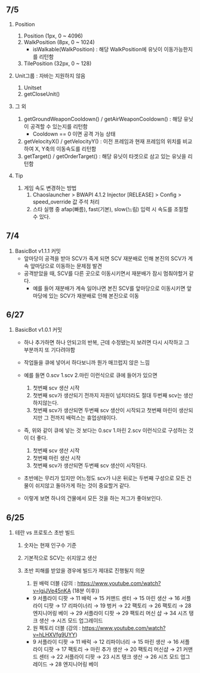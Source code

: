 ## 7/5
1. Position
   1. Position (1px, 0 ~ 4096)
   2. WalkPosition (8px, 0 ~ 1024)
      - isWalkable(WalkPosition) : 해당 WalkPosition에 유닛이 이동가능한지를 리턴함
   3. TilePosition (32px, 0 ~ 128)

2. Unit그룹 : 자바는 지원하지 않음
   1. Unitset
   2. getCloseUnit()

3. 그 외
   1. getGroundWeaponCooldown() / getAirWeaponCooldown() : 해당 유닛이 공격할 수 있는지를 리턴함
      - Cooldown == 0 이면 공격 가능 상태
   2. getVelocityX() / getVelocityY() : 이전 프레임과 현재 프레임의 위치를 비교하여 X, Y축의 이동속도를 리턴함
   3. getTarget() / getOrderTarget() : 해당 유닛이 타겟으로 삼고 있는 유닛을 리턴함

4. Tip
   1. 게임 속도 변경하는 방법
      1. Chaoslauncher > BWAPI 4.1.2 Injector [RELEASE] > Config > speed_override 값 주석 처리
      2. 스타 실행 중 afap(빠름), fast(기본), slow(느림) 입력 시 속도를 조절할 수 있다.


## 7/4
1. BasicBot v1.1.1 커밋
   - 앞마당이 공격을 받아 SCV가 죽게 되면 SCV 재분배로 인해 본진의 SCV가 계속 앞마당으로 이동하는 문제점 발견
   - 공격받았을 때, SCV를 다른 곳으로 이동시키면서 재분배가 잠시 멈춰야할거 같다.
      - 예를 들어 재분배가 계속 일어나면 본진 SCV를 앞마당으로 이동시키면 앞마당에 있는 SCV가 재분배로 인해 본진으로 이동


## 6/27
1. BasicBot v1.0.1 커밋
   - 하나 추가하면 하나 안되고의 반복, 근데 수정됐는지 보려면 다시 시작하고 그 부분까지 또 기다려야함
   - 작업들을 큐에 넣어서 하다보니까 뭔가 매끄럽지 않은 느낌
   - 예를 들면 0.scv 1.scv 2.마린 이런식으로 큐에 들어가 있으면
      1. 첫번째 scv 생산 시작
      2. 첫번째 scv가 생산되기 전까지 자원이 넘치더라도 절대 두번째 scv는 생산하지않는다.
      3. 첫번째 scv가 생산되면 두번째 scv 생산이 시작되고 첫번째 마린이 생산되지만 그 전까지 배럭스는 휴업상태이다.
  
   - 즉, 위와 같이 큐에 넣는 것 보다는 0.scv 1.마린 2.scv 이런식으로 구성하는 것이 더 좋다.
      1. 첫번째 scv 생산 시작
      2. 첫번째 마린 생산 시작
      3. 첫번째 scv가 생산되면 두번째 scv 생산이 시작된다.
  
   - 초반에는 무리가 있지만 어느정도 scv가 나온 뒤로는 두번째 구성으로 모든 건물이 쉬지않고 돌아가게 하는 것이 중요할거 같다.
   - 이렇게 보면 하나의 건물에서 모든 것을 하는 저그가 좋아보인다.


## 6/25
1. 테란 vs 프로토스 초반 빌드
   1. 숫자는 현재 인구수 기준
   2. 기본적으로 SCV는 쉬지않고 생산
   3. 초반 피해를 받았을 경우에 빌드가 제대로 진행될지 의문

      1. 원 배럭 더블 (강의 : https://www.youtube.com/watch?v=lgjJVe45nKA (18분 이후))
      - 9 서플라이 디팟 → 11 배럭 → 15 커맨드 센터 → 15 마린 생산 → 16 서플라이 디팟 → 17 리파이너리 → 19 벙커 → 22 팩토리 → 26 팩토리 → 28 엔지니어링 베이 → 29 서플라이 디팟 → 29 팩토리 머신 샵 → 34 시즈 탱크 생산 → 시즈 모드 업그레이드
    
      2. 원 팩토리 더블 (강의 : https://www.youtube.com/watch?v=hLHXVfg9UYY)
      - 9 서플라이 디팟 → 11 배럭 → 12 리파이너리 → 15 마린 생산 → 16 서플라이 디팟 → 17 팩토리 → 마린 추가 생산 → 20 팩토리 머신샵 → 21 커맨드 센터 → 22 서플라이 디팟 → 23 시즈 탱크 생산 → 26 시즈 모드 업그레이드 → 28 엔지니어링 베이
